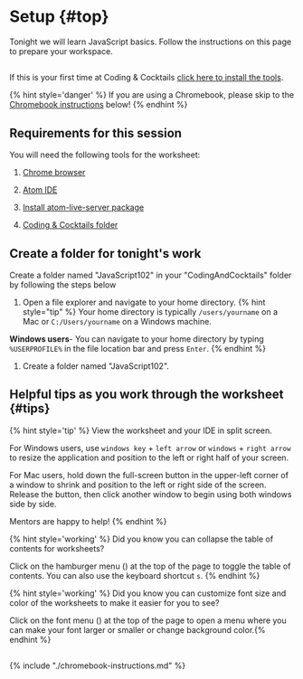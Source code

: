 # Setup {#top}
Tonight we will learn JavaScript basics. Follow the instructions on this page to prepare your workspace.

<!-- trick markdown to give me a little space between these two sections of text -->
## 
If this is your first time at Coding & Cocktails [click here to install the tools](http://bit.ly/CnCTheTools). 

{% hint style='danger' %}
If you are using a Chromebook, please skip to the [Chromebook instructions](#chromebook-instructions) below!
{% endhint %}


## Requirements for this session

You will need the following tools for the worksheet:
1. [Chrome browser](https://codingandcocktailskc.gitbooks.io/coding-cocktails-the-tools/content/tools-browser/)

1. [Atom IDE](https://codingandcocktailskc.gitbooks.io/coding-cocktails-the-tools/content/tools-atom/)

1. [Install atom-live-server package](https://codingandcocktailskc.gitbooks.io/coding-cocktails-the-tools/content/tools-atom/#required-plugins-for-javascript-sessions)

1. [Coding & Cocktails folder](https://codingandcocktailskc.gitbooks.io/coding-cocktails-the-tools/content/tips-directory-structure/)


## Create a folder for tonight's work

Create a folder named "JavaScript102" in your "CodingAndCocktails" folder by following the steps below

1. Open a file explorer and navigate to your home directory.
   {% hint style="tip" %}
Your home directory is typically `/users/yourname` on a Mac or `C:/Users/yourname` on a Windows machine.

**Windows users**- You can navigate to your home directory by typing `%USERPROFILE%` in the file location bar and press `Enter`. 
   {% endhint %}

1. Create a folder named "JavaScript102".

## Helpful tips as you work through the worksheet {#tips}

{% hint style='tip' %}
View the worksheet and your IDE in split screen. 

For Windows users, use `windows key` + `left arrow` or `windows` + `right arrow` to resize the application and position to the left or right half of your screen.

For Mac users, hold down the full-screen button in the upper-left corner of a window to shrink and position to the left or right side of the screen. Release the button, then click another window to begin using both windows side by side.

Mentors are happy to help!
{% endhint %}

{% hint style='working' %}
Did you know you can collapse the table of contents for worksheets?

Click on the hamburger menu (<i class="fa fa-bars" aria-hidden="true"></i>) at the top of the page to toggle the table of contents. You can also use the keyboard shortcut `s`.
{% endhint %}

{% hint style='working' %}
Did you know you can customize font size and color of the worksheets to make it easier for you to see?

Click on the font menu (<i class="fa fa-font" aria-hidden="true"></i>) at the top of the page to open a menu where you can make your font larger or smaller or change background color.{% endhint %}

<!-- trick markdown to give me a little space between these two sections of text -->
## 
<!--sec data-title="Chromebook instructions" data-id="section0" data-show=true data-collapse=true ces-->
{% include "./chromebook-instructions.md" %}
<!--endsec-->
